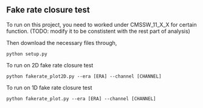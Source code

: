 ## Fake rate closure test
To run on this project, you need to worked under CMSSW_11_X_X for certain function. (TODO: modify it to be constistent with the rest part of analysis)

Then download the necessary files through,
```
python setup.py
```

To run on 2D fake rate closure test
```
python fakerate_plot2D.py --era [ERA] --channel [CHANNEL] 
```

To run on 1D fake rate closure test
```
python fakerate_plot.py --era [ERA] --channel [CHANNEL]
```
